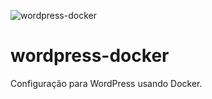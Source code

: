 ![wordpress-docker](https://github.com/andrepfdev/wordpress-docker/assets/49399742/8f25e1f7-650e-44de-91f8-9d11f854899c)

# wordpress-docker
Configuração para WordPress usando Docker.
